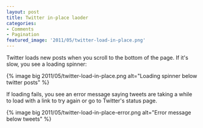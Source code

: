 ```yaml
---
layout: post
title: Twitter in-place laoder
categories:
- Comments
- Pagination
featured_image: '2011/05/twitter-load-in-place.png'
---
```

Twitter loads new posts when you scroll to the bottom of the page. If it's slow, you see a loading spinner:

{% image big 2011/05/twitter-load-in-place.png alt="Loading spinner below twitter posts" %}

If loading fails, you see an error message saying tweets are taking a while to load with a link to try again or go to Twitter's status page.

{% image big 2011/05/twitter-load-in-place-error.png alt="Error message below tweets" %}